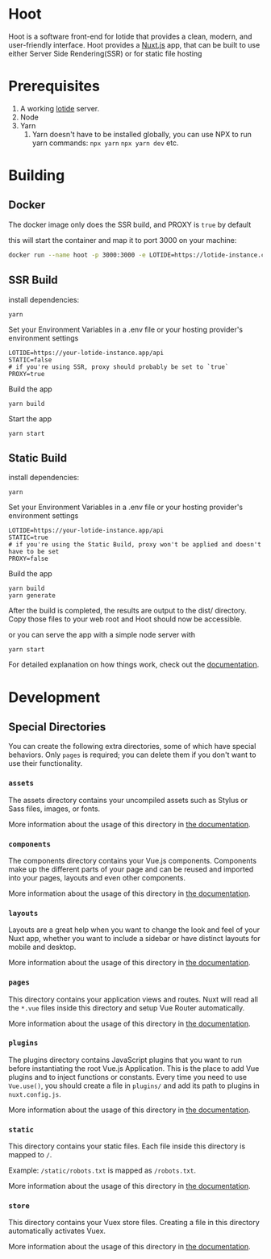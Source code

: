 # Hoot

Hoot is a software front-end for lotide that provides a clean, modern, and user-friendly interface. Hoot provides a [Nuxt.js](https://nuxtjs.org/) app, that can be built to use either Server Side Rendering(SSR) or for static file hosting 

# Prerequisites

1. A working [lotide](https://git.sr.ht/~vpzom/lotide) server.
2. Node
3. Yarn 
   1. Yarn doesn't have to be installed globally, you can use NPX to run yarn commands: `npx yarn` `npx yarn dev` etc.

# Building

## Docker
The docker image only does the SSR build, and PROXY is `true` by default

this will start the container and map it to port 3000 on your machine:
```bash
docker run --name hoot -p 3000:3000 -e LOTIDE=https://lotide-instance.com/api hoot
```

## SSR Build
install dependencies:
```
yarn
```
Set your Environment Variables in a .env file or your hosting provider's environment settings
```.env
LOTIDE=https://your-lotide-instance.app/api
STATIC=false
# if you're using SSR, proxy should probably be set to `true`
PROXY=true
```

Build the app

```
yarn build
```

Start the app

```
yarn start
```

## Static Build

install dependencies:
```
yarn
```
Set your Environment Variables in a .env file or your hosting provider's environment settings
```.env
LOTIDE=https://your-lotide-instance.app/api
STATIC=true
# if you're using the Static Build, proxy won't be applied and doesn't have to be set
PROXY=false
```

Build the app

```
yarn build
yarn generate
```
After the build is completed, the results are output to the dist/ directory. Copy those files to your web root and Hoot should now be accessible.

 or you can serve the app with a simple node server with

```
yarn start
```
For detailed explanation on how things work, check out the [documentation](https://nuxtjs.org).

# Development

## Special Directories

You can create the following extra directories, some of which have special behaviors. Only `pages` is required; you can delete them if you don't want to use their functionality.

### `assets`

The assets directory contains your uncompiled assets such as Stylus or Sass files, images, or fonts.

More information about the usage of this directory in [the documentation](https://nuxtjs.org/docs/2.x/directory-structure/assets).

### `components`

The components directory contains your Vue.js components. Components make up the different parts of your page and can be reused and imported into your pages, layouts and even other components.

More information about the usage of this directory in [the documentation](https://nuxtjs.org/docs/2.x/directory-structure/components).

### `layouts`

Layouts are a great help when you want to change the look and feel of your Nuxt app, whether you want to include a sidebar or have distinct layouts for mobile and desktop.

More information about the usage of this directory in [the documentation](https://nuxtjs.org/docs/2.x/directory-structure/layouts).


### `pages`

This directory contains your application views and routes. Nuxt will read all the `*.vue` files inside this directory and setup Vue Router automatically.

More information about the usage of this directory in [the documentation](https://nuxtjs.org/docs/2.x/get-started/routing).

### `plugins`

The plugins directory contains JavaScript plugins that you want to run before instantiating the root Vue.js Application. This is the place to add Vue plugins and to inject functions or constants. Every time you need to use `Vue.use()`, you should create a file in `plugins/` and add its path to plugins in `nuxt.config.js`.

More information about the usage of this directory in [the documentation](https://nuxtjs.org/docs/2.x/directory-structure/plugins).

### `static`

This directory contains your static files. Each file inside this directory is mapped to `/`.

Example: `/static/robots.txt` is mapped as `/robots.txt`.

More information about the usage of this directory in [the documentation](https://nuxtjs.org/docs/2.x/directory-structure/static).

### `store`

This directory contains your Vuex store files. Creating a file in this directory automatically activates Vuex.

More information about the usage of this directory in [the documentation](https://nuxtjs.org/docs/2.x/directory-structure/store).
